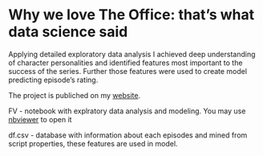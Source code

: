 # Why we love The Office: that’s what data science said
Applying detailed exploratory data analysis I achieved deep understanding of character personalities and identified features most important to the success
of the series. Further those features were used to create model predicting episode’s rating.    

The project is publiched on my [website](https://andronikova.github.io/office_data_analysis).

FV - notebook with explratory data analysis and modeling. You may use [nbviewer](https://nbviewer.org/github/andronikova/the_office_data_analysis/blob/master/FV.ipynb)  to open it

df.csv - database with information about each episodes and mined from script properties, these features are used in model.    
